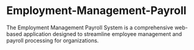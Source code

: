 # Employment-Management-Payroll
The Employment Management Payroll System is a comprehensive web-based application designed to streamline employee management and payroll processing for organizations. 
